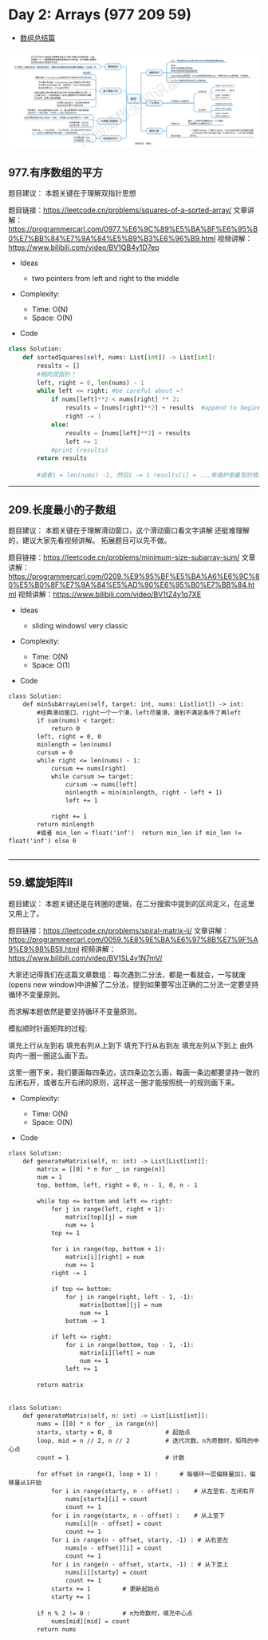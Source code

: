 # Day 2: Arrays (977 209 59)

- [数组总结篇](https://programmercarl.com/%E6%95%B0%E7%BB%84%E6%80%BB%E7%BB%93%E7%AF%87.html#%E6%95%B0%E7%BB%84%E7%90%86%E8%AE%BA%E5%9F%BA%E7%A1%80)

![](figs/数组总结.png)

## 977.有序数组的平方 

题目建议： 本题关键在于理解双指针思想 

题目链接：https://leetcode.cn/problems/squares-of-a-sorted-array/
文章讲解：https://programmercarl.com/0977.%E6%9C%89%E5%BA%8F%E6%95%B0%E7%BB%84%E7%9A%84%E5%B9%B3%E6%96%B9.html
视频讲解： https://www.bilibili.com/video/BV1QB4y1D7ep 


- Ideas
  - two pointers from left and right to the middle
- Complexity: 
  - Time: O(N)
  - Space: O(N)

- Code

```python
class Solution:
    def sortedSquares(self, nums: List[int]) -> List[int]:
        results = []
        #相向双指针！
        left, right = 0, len(nums) - 1
        while left <= right: #be careful about =!
            if nums[left]**2 < nums[right] ** 2:
                results = [nums[right]**2] + results  #append to beginning!
                right -= 1
            else:
                results = [nums[left]**2] + results
                left += 1
            #print (results)
        return results

        #或者i = len(nums) -1, 然后i -= 1 results[i] = ...来维护倒着写的情况
```


--- 


##  209.长度最小的子数组

题目建议： 本题关键在于理解滑动窗口，这个滑动窗口看文字讲解 还挺难理解的，建议大家先看视频讲解。  拓展题目可以先不做。 

题目链接：https://leetcode.cn/problems/minimum-size-subarray-sum/
文章讲解：https://programmercarl.com/0209.%E9%95%BF%E5%BA%A6%E6%9C%80%E5%B0%8F%E7%9A%84%E5%AD%90%E6%95%B0%E7%BB%84.html
视频讲解：https://www.bilibili.com/video/BV1tZ4y1q7XE



- Ideas
  - sliding windows! very classic
- Complexity: 
  - Time: O(N)
  - Space: O(1)


- Code
```dotnetcli
class Solution:
    def minSubArrayLen(self, target: int, nums: List[int]) -> int:
        #经典滑动窗口，right一个一个滑，left尽量滑，滑到不满足条件了再left
        if sum(nums) < target:
            return 0
        left, right = 0, 0
        minlength = len(nums)
        cursum = 0
        while right <= len(nums) - 1:
            cursum += nums[right]
            while cursum >= target:
                cursum -= nums[left]
                minlength = min(minlength, right - left + 1)
                left += 1

            right += 1
        return minlength
        #或者 min_len = float('inf')  return min_len if min_len != float('inf') else 0
        
```

---

##  59.螺旋矩阵II

题目建议：  本题关键还是在转圈的逻辑，在二分搜索中提到的区间定义，在这里又用上了。 

题目链接：https://leetcode.cn/problems/spiral-matrix-ii/
文章讲解：https://programmercarl.com/0059.%E8%9E%BA%E6%97%8B%E7%9F%A9%E9%98%B5II.html
视频讲解：https://www.bilibili.com/video/BV1SL4y1N7mV/

大家还记得我们在这篇文章数组：每次遇到二分法，都是一看就会，一写就废 (opens new window)中讲解了二分法，提到如果要写出正确的二分法一定要坚持循环不变量原则。

而求解本题依然是要坚持循环不变量原则。

模拟顺时针画矩阵的过程:

填充上行从左到右
填充右列从上到下
填充下行从右到左
填充左列从下到上
由外向内一圈一圈这么画下去。

这里一圈下来，我们要画每四条边，这四条边怎么画，每画一条边都要坚持一致的左闭右开，或者左开右闭的原则，这样这一圈才能按照统一的规则画下来。

- Complexity: 
  - Time: O(N)
  - Space: O(N)
  
- Code
```dotnetcli
class Solution:
    def generateMatrix(self, n: int) -> List[List[int]]:
        matrix = [[0] * n for _ in range(n)]
        num = 1
        top, bottom, left, right = 0, n - 1, 0, n - 1
        
        while top <= bottom and left <= right:
            for j in range(left, right + 1):
                matrix[top][j] = num
                num += 1
            top += 1
            
            for i in range(top, bottom + 1):
                matrix[i][right] = num
                num += 1
            right -= 1
            
            if top <= bottom:
                for j in range(right, left - 1, -1):
                    matrix[bottom][j] = num
                    num += 1
                bottom -= 1
                
            if left <= right:
                for i in range(bottom, top - 1, -1):
                    matrix[i][left] = num
                    num += 1
                left += 1
                
        return matrix 

```


```dotnetcli

class Solution:
    def generateMatrix(self, n: int) -> List[List[int]]:
        nums = [[0] * n for _ in range(n)]
        startx, starty = 0, 0               # 起始点
        loop, mid = n // 2, n // 2          # 迭代次数、n为奇数时，矩阵的中心点
        count = 1                           # 计数

        for offset in range(1, loop + 1) :      # 每循环一层偏移量加1，偏移量从1开始
            for i in range(starty, n - offset) :    # 从左至右，左闭右开
                nums[startx][i] = count
                count += 1
            for i in range(startx, n - offset) :    # 从上至下
                nums[i][n - offset] = count
                count += 1
            for i in range(n - offset, starty, -1) : # 从右至左
                nums[n - offset][i] = count
                count += 1
            for i in range(n - offset, startx, -1) : # 从下至上
                nums[i][starty] = count
                count += 1                
            startx += 1         # 更新起始点
            starty += 1

        if n % 2 != 0 :			# n为奇数时，填充中心点
            nums[mid][mid] = count 
        return nums
```